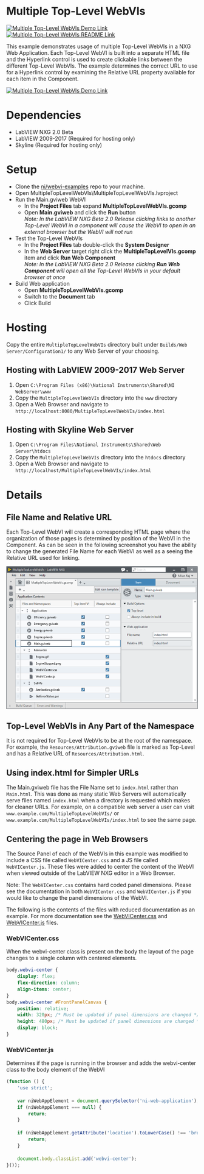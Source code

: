 <!-- The following should be equivalent to the section in webvi-examples/Readme.md -->
# Multiple Top-Level WebVIs
[![Multiple Top-Level WebVIs Demo Link](https://img.shields.io/badge/Details-Demo_Link-green.svg)](https://ni.github.io/webvi-examples/MultipleTopLevelWebVIs/Builds/Web%20Server/Configuration1/MultipleTopLevelWebVIs/)
[![Multiple Top-Level WebVIs README Link](https://img.shields.io/badge/Details-README_Link-orange.svg)](https://github.com/ni/webvi-examples/tree/master/MultipleTopLevelWebVIs)

This example demonstrates usage of multiple Top-Level WebVIs in a NXG Web Application.
Each Top-Level WebVI is built into a separate HTML file and the Hyperlink control is used to create clickable links between the different Top-Level WebVIs.
The example determines the correct URL to use for a Hyperlink control by examining the Relative URL property available for each item in the Component.

[![Multiple Top-Level WebVIs Demo Link](https://ni.github.io/webvi-examples/MultipleTopLevelWebVIs/MultipleTopLevelWebVIs.gif)](https://ni.github.io/webvi-examples/MultipleTopLevelWebVIs/Builds/Web%20Server/Configuration1/MultipleTopLevelWebVIs/)

# Dependencies
- LabVIEW NXG 2.0 Beta
- LabVIEW 2009-2017 (Required for hosting only)
- Skyline (Required for hosting only)

# Setup
- Clone the [ni/webvi-examples](https://github.com/ni/webvi-examples) repo to your machine.
- Open MultipleTopLevelWebVIs\MultipleTopLevelWebVIs.lvproject
- Run the Main.gviweb WebVI
  - In the **Project Files** tab expand **MultipleTopLevelWebVIs.gcomp**
  - Open **Main.gviweb** and click the **Run** button
    <br> _Note: In the LabVIEW NXG Beta 2.0 Release clicking links to another Top-Level WebVI in a component will cause the WebVI to open in an external browser but the WebVI will not run_ <!-- TODO DE12694: Pressing run and clicking link to other top-level panel opens a link to broken web vi stuck in synchronization mode -->
- Test the Top-Level WebVIs
  - In the **Project Files** tab double-click the **System Designer**
  - In the **Web Server** target right click the **MultipleTopLevelVIs.gcomp** item and click **Run Web Component**
    <br> _Note: In the LabVIEW NXG Beta 2.0 Release clicking **Run Web Component** will open all the Top-Level WebVIs in your default browser at once_
    <!-- TODO DE12779: Performing Run Web Component opens all Top-Level Vis at the same time -->
- Build Web application
  - Open **MultipleTopLevelWebVIs.gcomp**
  - Switch to the **Document** tab
  - Click Build

# Hosting
Copy the entire `MultipleTopLevelWebVIs` directory built under `Builds/Web Server/Configuration1/` to any Web Server of your choosing.
## Hosting with LabVIEW 2009-2017 Web Server
1. Open `C:\Program Files (x86)\National Instruments\Shared\NI WebServer\www`
2. Copy the `MultipleTopLevelWebVIs` directory into the `www` directory
3. Open a Web Browser and navigate to `http://localhost:8080/MultipleTopLevelWebVIs/index.html`

## Hosting with Skyline Web Server
1. Open `C:\Program Files\National Instruments\Shared\Web Server\htdocs`
2. Copy the `MultipleTopLevelWebVIs` directory into the `htdocs` directory
3. Open a Web Browser and navigate to `http://localhost/MultipleTopLevelWebVIs/index.html`

# Details

## File Name and Relative URL
Each Top-Level WebVI will create a corresponding HTML page where the organization of those pages is determined by position of the WebVI in the Component.
As can be seen in the following screenshot you have the ability to change the generated File Name for each WebVI as well as a seeing the Relative URL used for linking.

![Main.gviweb Right Rail View in Component showing File Name and Relative URL properties](ComponentRightRail.png)

## Top-Level WebVIs in Any Part of the Namespace
It is not required for Top-Level WebVIs to be at the root of the namespace.
For example, the `Resources/Attribution.gviweb` file is marked as Top-Level and has a Relative URL of `Resources/Attribution.html`.

## Using index.html for Simpler URLs
The Main.gviweb file has the File Name set to `index.html` rather than `Main.html`.
This was done as many static Web Servers will automatically serve files named `index.html` when a directory is requested which makes for cleaner URLs.
For example, on a compatible web server a user can visit `www.example.com/MultipleTopLevelWebVIs/` or `www.example.com/MultipleTopLevelWebVIs/index.html` to see the same page.

## Centering the page in Web Browsers
The Source Panel of each of the WebVIs in this example was modified to include a CSS file called `WebVICenter.css` and a JS file called `WebVICenter.js`.
These files were added to center the content of the WebVI when viewed outside of the LabVIEW NXG editor in a Web Browser.

Note: The `WebVICenter.css` contains hard coded panel dimensions.
Please see the documentation in both `WebVICenter.css` and `WebVICenter.js` if you would like to change the panel dimensions of the WebVI.

The following is the contents of the files with reduced documentation as an example. For more documentation see the [WebVICenter.css](https://github.com/ni/webvi-examples/blob/master/MultipleTopLevelWebVIs/MultipleTopLevelWebVIs.gcomp/Resources/WebVICenter.css) and [WebVICenter.js](https://github.com/ni/webvi-examples/blob/master/MultipleTopLevelWebVIs/MultipleTopLevelWebVIs.gcomp/Resources/WebVICenter.js) files.

### WebVICenter.css
When the webvi-center class is present on the body the layout of the page changes to a single column with centered elements.

```css
body.webvi-center {
    display: flex;
    flex-direction: column;
    align-items: center;
}
body.webvi-center #FrontPanelCanvas {
    position: relative;
    width: 320px; /* Must be updated if panel dimensions are changed */
    height: 480px; /* Must be updated if panel dimensions are changed */
    display: block;
}
```

### WebVICenter.js
Determines if the page is running in the browser and adds the webvi-center class to the body element of the WebVI

```javascript
(function () {
    'use strict';

    var niWebAppElement = document.querySelector('ni-web-application');
    if (niWebAppElement === null) {
        return;
    }

    if (niWebAppElement.getAttribute('location').toLowerCase() !== 'browser') {
        return;
    }

    document.body.classList.add('webvi-center');
}());
```
